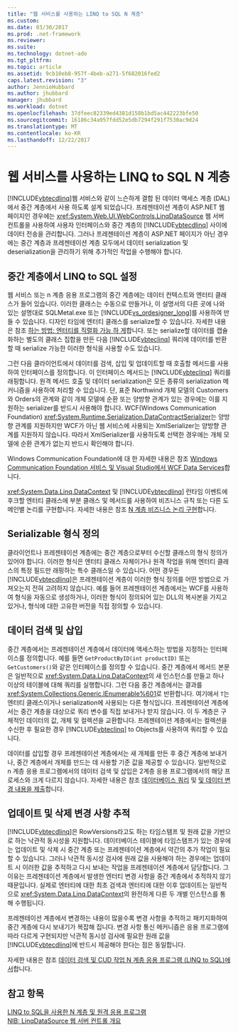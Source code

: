 ```yaml
---
title: "웹 서비스를 사용하는 LINQ to SQL N 계층"
ms.custom: 
ms.date: 03/30/2017
ms.prod: .net-framework
ms.reviewer: 
ms.suite: 
ms.technology: dotnet-ado
ms.tgt_pltfrm: 
ms.topic: article
ms.assetid: 9cb10eb8-957f-4beb-a271-5f682016fed2
caps.latest.revision: "3"
author: JennieHubbard
ms.author: jhubbard
manager: jhubbard
ms.workload: dotnet
ms.openlocfilehash: 37dfeec82339ed4381d158b1bd5ac442223bfe50
ms.sourcegitcommit: 16186c34a957fdd52e5db7294f291f7530ac9d24
ms.translationtype: MT
ms.contentlocale: ko-KR
ms.lasthandoff: 12/22/2017
---
```

# <a name="linq-to-sql-n-tier-with-web-services"></a>웹 서비스를 사용하는 LINQ to SQL N 계층
[!INCLUDE[vbtecdlinq](../../../../../../includes/vbtecdlinq-md.md)]웹 서비스와 같이 느슨하게 결합 된 데이터 액세스 계층 (DAL)에서 중간 계층에서 사용 하도록 설계 되었습니다. 프레젠테이션 계층이 ASP.NET 웹 페이지인 경우에는 <xref:System.Web.UI.WebControls.LinqDataSource> 웹 서버 컨트롤을 사용하여 사용자 인터페이스와 중간 계층의 [!INCLUDE[vbtecdlinq](../../../../../../includes/vbtecdlinq-md.md)] 사이에 데이터 전송을 관리합니다. 그러나 프레젠테이션 계층이 ASP.NET 페이지가 아닌 경우에는 중간 계층과 프레젠테이션 계층 모두에서 데이터 serialization 및 deserialization을 관리하기 위해 추가적인 작업을 수행해야 합니다.  
  
## <a name="setting-up-linq-to-sql-on-the-middle-tier"></a>중간 계층에서 LINQ to SQL 설정  
 웹 서비스 또는 n 계층 응용 프로그램의 중간 계층에는 데이터 컨텍스트와 엔터티 클래스가 들어 있습니다. 이러한 클래스는 수동으로 만들거나, 이 설명서의 다른 곳에 나와 있는 설명대로 SQLMetal.exe 또는 [!INCLUDE[vs_ordesigner_long](../../../../../../includes/vs-ordesigner-long-md.md)]를 사용하여 만들 수 있습니다. 디자인 타임에 엔터티 클래스를 serialize할 수 있습니다. 자세한 내용은 참조 [하는 방법: 엔터티를 직렬화 가능 하 게](../../../../../../docs/framework/data/adonet/sql/linq/how-to-make-entities-serializable.md)합니다. 또는 serialize할 데이터를 캡슐화하는 별도의 클래스 집합을 만든 다음 [!INCLUDE[vbteclinq](../../../../../../includes/vbteclinq-md.md)] 쿼리에 데이터를 반환할 때 serialize 가능한 이러한 형식을 사용할 수도 있습니다.  
  
 그런 다음 클라이언트에서 데이터를 검색, 삽입 및 업데이트할 때 호출할 메서드를 사용하여 인터페이스를 정의합니다. 이 인터페이스 메서드는 [!INCLUDE[vbteclinq](../../../../../../includes/vbteclinq-md.md)] 쿼리를 래핑합니다. 원격 메서드 호출 및 데이터 serialization은 모든 종류의 serialization 메커니즘을 사용하여 처리할 수 있습니다. 단, 표준 Northwind 개체 모델의 Customers와 Orders의 관계와 같이 개체 모델에 순환 또는 양방향 관계가 있는 경우에는 이를 지원하는 serializer를 반드시 사용해야 합니다. WCF(Windows Communication Foundation) <xref:System.Runtime.Serialization.DataContractSerializer>는 양방향 관계를 지원하지만 WCF가 아닌 웹 서비스에 사용되는 XmlSerializer는 양방향 관계를 지원하지 않습니다. 따라서 XmlSerializer를 사용하도록 선택한 경우에는 개체 모델에 순환 관계가 없는지 반드시 확인해야 합니다.  
  
 Windows Communication Foundation에 대 한 자세한 내용은 참조 [Windows Communication Foundation 서비스 및 Visual Studio에서 WCF Data Services](/visualstudio/data-tools/windows-communication-foundation-services-and-wcf-data-services-in-visual-studio)합니다.  
  
 <xref:System.Data.Linq.DataContext> 및 [!INCLUDE[vbtecdlinq](../../../../../../includes/vbtecdlinq-md.md)] 런타임 이벤트에 후크할 엔터티 클래스에 부분 클래스 및 메서드를 사용하여 비즈니스 규칙 또는 다른 도메인별 논리를 구현합니다. 자세한 내용은 참조 [N 계층 비즈니스 논리 구현](../../../../../../docs/framework/data/adonet/sql/linq/implementing-business-logic-linq-to-sql.md)합니다.  
  
## <a name="defining-the-serializable-types"></a>Serializable 형식 정의  
 클라이언트나 프레젠테이션 계층에는 중간 계층으로부터 수신할 클래스의 형식 정의가 있어야 합니다. 이러한 형식은 엔터티 클래스 자체이거나 원격 작업을 위해 엔터티 클래스의 특정 필드만 래핑하는 특수 클래스일 수 있습니다. 어떤 경우든 [!INCLUDE[vbtecdlinq](../../../../../../includes/vbtecdlinq-md.md)]은 프레젠테이션 계층이 이러한 형식 정의를 어떤 방법으로 가져오는지 전혀 고려하지 않습니다. 예를 들어 프레젠테이션 계층에서는 WCF를 사용하여 형식을 자동으로 생성하거나, 이러한 형식이 정의되어 있는 DLL의 복사본을 가지고 있거나, 형식에 대한 고유한 버전을 직접 정의할 수 있습니다.  
  
## <a name="retrieving-and-inserting-data"></a>데이터 검색 및 삽입  
 중간 계층에서는 프레젠테이션 계층에서 데이터에 액세스하는 방법을 지정하는 인터페이스를 정의합니다. 예를 들면 `GetProductByID(int productID)` 또는 `GetCustomers()`와 같은 인터페이스를 정의할 수 있습니다. 중간 계층에서 메서드 본문은 일반적으로 <xref:System.Data.Linq.DataContext>의 새 인스턴스를 만들고 하나 이상의 테이블에 대해 쿼리를 실행합니다. 그런 다음 중간 계층에서는 결과를 <xref:System.Collections.Generic.IEnumerable%601>로 반환합니다. 여기에서 `T`는 엔터티 클래스이거나 serialization에 사용되는 다른 형식입니다. 프레젠테이션 계층에서는 중간 계층을 대상으로 쿼리 변수를 직접 보내거나 받지 않습니다. 이 두 계층은 구체적인 데이터의 값, 개체 및 컬렉션을 교환합니다. 프레젠테이션 계층에서는 컬렉션을 수신한 후 필요한 경우 [!INCLUDE[vbteclinq](../../../../../../includes/vbteclinq-md.md)] to Objects를 사용하여 쿼리할 수 있습니다.  
  
 데이터를 삽입할 경우 프레젠테이션 계층에서는 새 개체를 만든 후 중간 계층에 보내거나, 중간 계층에서 개체를 만드는 데 사용할 기준 값을 제공할 수 있습니다. 일반적으로 n 계층 응용 프로그램에서의 데이터 검색 및 삽입은 2계층 응용 프로그램에서의 해당 프로세스와 크게 다르지 않습니다. 자세한 내용은 참조 [데이터베이스 쿼리](../../../../../../docs/framework/data/adonet/sql/linq/querying-the-database.md) 및 [및 데이터 변경 내용을 제출](../../../../../../docs/framework/data/adonet/sql/linq/making-and-submitting-data-changes.md)합니다.  
  
## <a name="tracking-changes-for-updates-and-deletes"></a>업데이트 및 삭제 변경 사항 추적  
 [!INCLUDE[vbtecdlinq](../../../../../../includes/vbtecdlinq-md.md)]은 RowVersions라고도 하는 타임스탬프 및 원래 값을 기반으로 하는 낙관적 동시성을 지원합니다. 데이터베이스 테이블에 타임스탬프가 있는 경우에는 업데이트 및 삭제 시 중간 계층 또는 프레젠테이션 계층에서 약간의 추가 작업이 필요할 수 있습니다. 그러나 낙관적 동시성 검사에 원래 값을 사용해야 하는 경우에는 업데이트 시 이러한 값을 추적하고 다시 보내는 작업을 프레젠테이션 계층에서 담당합니다. 그 이유는 프레젠테이션 계층에서 발생한 엔터티 변경 사항을 중간 계층에서 추적하지 않기 때문입니다. 실제로 엔터티에 대한 최초 검색과 엔터티에 대한 이후 업데이트는 일반적으로 <xref:System.Data.Linq.DataContext>의 완전하게 다른 두 개별 인스턴스를 통해 수행됩니다.  
  
 프레젠테이션 계층에서 변경하는 내용이 많을수록 변경 사항을 추적하고 패키지화하여 중간 계층에 다시 보내기가 복잡해 집니다. 변경 사항 통신 메커니즘은 응용 프로그램에 따라 다르게 구현되지만 낙관적 동시성 검사에 필요한 원래 값을 [!INCLUDE[vbtecdlinq](../../../../../../includes/vbtecdlinq-md.md)]에 반드시 제공해야 한다는 점은 동일합니다.  
  
 자세한 내용은 참조 [데이터 검색 및 CUD 작업 N 계층 응용 프로그램 (LINQ to SQL)에서](../../../../../../docs/framework/data/adonet/sql/linq/data-retrieval-and-cud-operations-in-n-tier-applications.md)합니다.  
  
## <a name="see-also"></a>참고 항목  
 [LINQ to SQL을 사용한 N 계층 및 원격 응용 프로그램](../../../../../../docs/framework/data/adonet/sql/linq/n-tier-and-remote-applications-with-linq-to-sql.md)  
 [NIB: LinqDataSource 웹 서버 컨트롤 개요](http://msdn.microsoft.com/en-us/104cfc3f-7385-47d3-8a51-830dfa791136)
